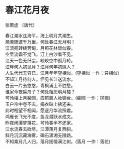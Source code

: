 # 春江花月夜
张若虚 〔唐代〕

春江潮水连海平，海上明月共潮生。  
滟滟随波千万里，何处春江无月明！  
江流宛转绕芳甸，月照花林皆似霰。  
空里流霜不觉飞，汀上白沙看不见。  
江天一色无纤尘，皎皎空中孤月轮。  
江畔何人初见月？江月何年初照人？  
人生代代无穷已，江月年年望相似。(望相似 一作：只相似)  
不知江月待何人，但见长江送流水。  
白云一片去悠悠，青枫浦上不胜愁。  
谁家今夜扁舟子？何处相思明月楼？  
可怜楼上月裴回，应照离人妆镜台。(裴回 一作：徘徊)  
玉户帘中卷不去，捣衣砧上拂还来。  
此时相望不相闻，愿逐月华流照君。  
鸿雁长飞光不度，鱼龙潜跃水成文。  
昨夜闲潭梦落花，可怜春半不还家。  
江水流春去欲尽，江潭落月复西斜。  
斜月沉沉藏海雾，碣石潇湘无限路。  
不知乘月几人归，落月摇情满江树。(落月 一作：落花)